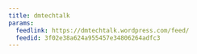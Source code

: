 ```yaml
---
title: dmtechtalk
params:
  feedlink: https://dmtechtalk.wordpress.com/feed/
  feedid: 3f02e38a624a955457e34806264adfc3
---
```


